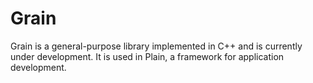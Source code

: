 # Grain
Grain is a general-purpose library implemented in C++ and is currently under development. It is used in Plain, a framework for application development.

